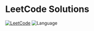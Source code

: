 # LeetCode Solutions

[![LeetCode](https://img.shields.io/badge/LeetCode-Profile-blue?logo=leetcode)](https://leetcode.com/your-profile-link/)
![Language](https://img.shields.io/badge/Languages-C%2B%2B%20%7C%20Python-orange)
